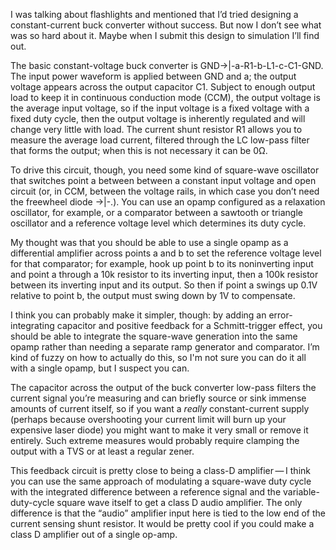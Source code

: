 I was talking about flashlights and mentioned that I’d tried designing
a constant-current buck converter without success.  But now I don’t
see what was so hard about it.  Maybe when I submit this design to
simulation I’ll find out.

The basic constant-voltage buck converter is
GND->|-a-R1-b-L1-c-C1-GND.  The input power waveform is applied
between GND and a; the output voltage appears across the output
capacitor C1.  Subject to enough output load to keep it in continuous
conduction mode (CCM), the output voltage is the average input
voltage, so if the input voltage is a fixed voltage with a fixed duty
cycle, then the output voltage is inherently regulated and will change
very little with load.  The current shunt resistor R1 allows you to
measure the average load current, filtered through the LC low-pass
filter that forms the output; when this is not necessary it can be 0Ω.

To drive this circuit, though, you need some kind of square-wave
oscillator that switches point a between between a constant input
voltage and open circuit (or, in CCM, between the voltage rails, in
which case you don’t need the freewheel diode ->|-.).  You can use an
opamp configured as a relaxation oscillator, for example, or a
comparator between a sawtooth or triangle oscillator and a reference
voltage level which determines its duty cycle.

My thought was that you should be able to use a single opamp as a
differential amplifier across points a and b to set the reference
voltage level for that comparator; for example, hook up point b to its
noninverting input and point a through a 10k resistor to its inverting
input, then a 100k resistor between its inverting input and its
output.  So then if point a swings up 0.1V relative to point b, the
output must swing down by 1V to compensate.

I think you can probably make it simpler, though: by adding an
error-integrating capacitor and positive feedback for a
Schmitt-trigger effect, you should be able to integrate the
square-wave generation into the same opamp rather than needing a
separate ramp generator and comparator.  I’m kind of fuzzy on how to
actually do this, so I'm not sure you can do it all with a single
opamp, but I suspect you can.

The capacitor across the output of the buck converter low-pass filters
the current signal you’re measuring and can briefly source or sink
immense amounts of current itself, so if you want a *really*
constant-current supply (perhaps because overshooting your current
limit will burn up your expensive laser diode) you might want to make
it very small or remove it entirely.  Such extreme measures would
probably require clamping the output with a TVS or at least a regular
zener.

This feedback circuit is pretty close to being a class-D amplifier — I
think you can use the same approach of modulating a square-wave duty
cycle with the integrated difference between a reference signal and
the variable-duty-cycle square wave itself to get a class D audio
amplifier.  The only difference is that the “audio” amplifier input
here is tied to the low end of the current sensing shunt resistor.  It
would be pretty cool if you could make a class D amplifier out of a
single op-amp.